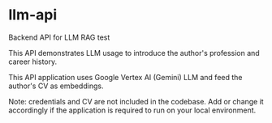 # llm-api
 Backend API for LLM RAG test

This API demonstrates LLM usage to introduce the author's profession and career history.

This API application uses Google Vertex AI (Gemini) LLM and feed the author's CV as embeddings.

Note: credentials and CV are not included in the codebase. Add or change it accordingly if the application is required to run on your local environment.
